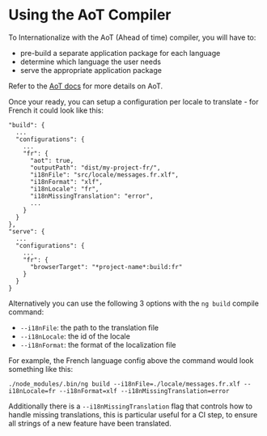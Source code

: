 # Using the AoT Compiler

To Internationalize with the AoT \(Ahead of time\) compiler, you will have to:

- pre-build a separate application package for each language
- determine which language the user needs
- serve the appropriate application package

Refer to the [AoT docs](https://angular.io/guide/aot-compiler) for more details on AoT.

Once your ready, you can setup a configuration per locale to translate - for French it could look like this:

```
"build": {
  ...
  "configurations": {
    ...
    "fr": {
      "aot": true,
      "outputPath": "dist/my-project-fr/",
      "i18nFile": "src/locale/messages.fr.xlf",
      "i18nFormat": "xlf",
      "i18nLocale": "fr",
      "i18nMissingTranslation": "error",
      ...
    }
  }
},
"serve": {
  ...
  "configurations": {
    ...
    "fr": {
      "browserTarget": "*project-name*:build:fr"
    }
  }
}
```

Alternatively you can use the following 3 options with the `ng build` compile command:

- `--i18nFile`: the path to the translation file
- `--i18nLocale`: the id of the locale
- `--i18nFormat`: the format of the localization file

For example, the French language config above the command would look something like this:

```text
./node_modules/.bin/ng build --i18nFile=./locale/messages.fr.xlf --i18nLocale=fr --i18nFormat=xlf --i18nMissingTranslation=error
```

Additionally there is a `--i18nMissingTranslation` flag that controls how to handle missing translations, this is particular useful for a CI step, to ensure all strings of a new feature have been translated.
